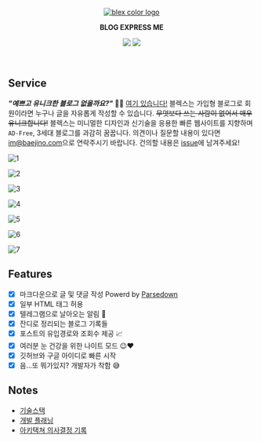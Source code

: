 <p align="center">
    <a href="https://github.com/baealex/BLEX">
        <img alt="blex color logo" src="https://user-images.githubusercontent.com/35596687/76856570-de2b8a80-6896-11ea-8827-fc2f1966fa23.png">
    </a>
</p>

<p align="center">
    <strong>BLOG EXPRESS ME</strong>
</p>

<p align="center">
    <img src="https://img.shields.io/badge/nextjs-9.5.5-yellow?style=flat-square">
    <img src="https://img.shields.io/badge/django-2.2.10-blue?style=flat-square">
</p>

<br>

## Service

***"예쁘고 유니크한 블로그 없을까요?"*** 🙋‍♂️ [여기 있습니다!](https://blex.me) 블렉스는 가입형 블로그로 회원이라면 누구나 글을 자유롭게 작성할 수 있습니다. ~~무엇보다 쓰는 사람이 없어서 매우 유니크합니다!~~ 블렉스는 미니멀한 디자인과 신기술을 응용한 빠른 웹사이트를 지향하며 `AD-Free`, 3세대 블로그를 과감히 꿈꿉니다. 의견이나 질문할 내용이 있다면 [im@baejino.com](mailto:im@baejino.com)으로 연락주시기 바랍니다. 건의할 내용은 [issue](https://github.com/baealex/BLEX/issues)에 남겨주세요!

![1](https://user-images.githubusercontent.com/35596687/93216408-a7312580-f7a2-11ea-9dec-d1ca232b5b3e.png)

![2](https://user-images.githubusercontent.com/35596687/93216411-a8625280-f7a2-11ea-8966-6534b2026038.png)

![3](https://user-images.githubusercontent.com/35596687/93216412-a8fae900-f7a2-11ea-9d69-6b22166bbc68.png)

![4](https://user-images.githubusercontent.com/35596687/93216415-a9937f80-f7a2-11ea-80ff-739458ca60bf.png)

![5](https://user-images.githubusercontent.com/35596687/93216420-a9937f80-f7a2-11ea-817b-813241e61a39.png)

![6](https://user-images.githubusercontent.com/35596687/93216421-aa2c1600-f7a2-11ea-8473-134a09055656.png)

![7](https://user-images.githubusercontent.com/35596687/93216422-aac4ac80-f7a2-11ea-8757-6842ce0afc85.png)

## Features

- [x] 마크다운으로 글 및 댓글 작성 Powerd by [Parsedown](https://github.com/erusev/parsedown)
- [x] 일부 HTML 태그 허용
- [x] 텔레그램으로 날아오는 알림 🚀
- [x] 잔디로 정리되는 블로그 기록들
- [x] 포스트의 유입경로와 조회수 제공 📈
- [x] 여러분 눈 건강을 위한 나이트 모드 😉❤
- [x] 깃허브와 구글 아이디로 빠른 시작
- [x] 음...또 뭐가있지? 개발자가 착함 😅

## Notes

- [기술스택](https://www.notion.so/676c4c14c9804d6e9c5bba6eb68059eb)
- [개발 플래닝](https://www.notion.so/9b8b5cac32d947aa9396d9f57f2410be)
- [아키택쳐 의사결정 기록](https://www.notion.so/3610dd49ba1f4403b154e0a27bcc3753)